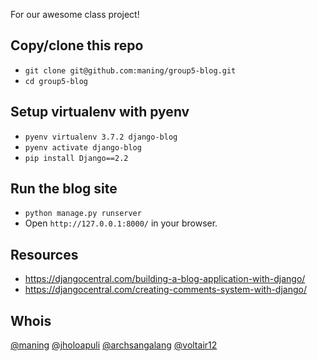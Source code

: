 For our awesome class project!

## Copy/clone this repo

* `git clone git@github.com:maning/group5-blog.git`
* `cd group5-blog`

## Setup virtualenv with pyenv

* `pyenv virtualenv 3.7.2 django-blog`
* `pyenv activate django-blog`
* `pip install Django==2.2`

## Run the blog site
* `python manage.py runserver`
* Open `http://127.0.0.1:8000/` in your browser.

## Resources

* https://djangocentral.com/building-a-blog-application-with-django/
* https://djangocentral.com/creating-comments-system-with-django/

## Whois

[@maning](https://github.com/maning) [@jholoapuli](https://github.com/jholoapuli) [@archsangalang](https://github.com/archsangalang) [@voltair12](https://github.com/voltair12)

